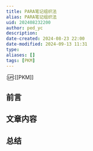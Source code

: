 ```yaml
---
title: PARA笔记组织法
alias: PARA笔记组织法
uid: 202408232200
author: ped_yc
description: 
date-created: 2024-08-23 22:00
date-modified: 2024-09-13 11:31
type: 
aliases: []
tags: [PKM]
---
```


::up::[[PKM]]

## 前言

## 文章内容

## 总结

